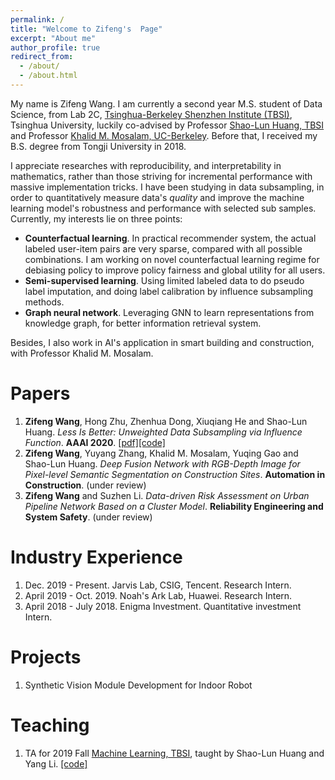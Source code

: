 ```yaml
---
permalink: /
title: "Welcome to Zifeng's  Page"
excerpt: "About me"
author_profile: true
redirect_from: 
  - /about/
  - /about.html
---
```


My name is Zifeng Wang. I am currently a second year M.S. student of Data Science, from Lab 2C, [Tsinghua-Berkeley Shenzhen Institute (TBSI)](https://www.tbsi.edu.cn/en/), Tsinghua University, luckily co-advised by Professor [Shao-Lun Huang, TBSI](https://www.tbsi.edu.cn/en/index.php?s=/cms/181.html) and Professor [Khalid M. Mosalam, UC-Berkeley](https://www.tbsi.edu.cn/en/index.php?s=/cms/182.html). Before that, I received my B.S. degree from Tongji University in 2018.

I appreciate researches with reproducibility, and interpretability in mathematics, rather than those striving for incremental performance with massive implementation tricks.  I have been studying in data subsampling, in order to quantitatively measure data's *quality* and improve the machine learning model's robustness and performance with selected sub samples. Currently, my interests lie on three points:

- **Counterfactual learning**. In practical recommender system, the actual labeled user-item pairs are very sparse, compared with all possible combinations. I am working on novel counterfactual learning regime for debiasing policy to improve policy fairness and global utility for all users.
- **Semi-supervised learning**. Using limited labeled data to do pseudo label imputation, and doing label calibration by influence subsampling methods.
- **Graph neural network**.  Leveraging GNN to learn representations from knowledge graph, for better information retrieval system.

Besides, I also work in AI's application in smart building and construction, with Professor Khalid M. Mosalam.

Papers
======
1. **Zifeng Wang**, Hong Zhu, Zhenhua Dong, Xiuqiang He and Shao-Lun Huang. *Less Is Better: Unweighted Data Subsampling via Influence Function*. **AAAI 2020**. [[pdf]](https://arxiv.org/abs/1912.01321)[[code]](https://github.com/RyanWangZf/Influence_Subsampling)
2. **Zifeng Wang**, Yuyang Zhang, Khalid M. Mosalam, Yuqing Gao and Shao-Lun Huang. *Deep Fusion Network with RGB-Depth Image for Pixel-level Semantic Segmentation on Construction Sites*. **Automation in Construction**. (under review)
3. **Zifeng Wang** and Suzhen Li. *Data-driven Risk Assessment on Urban Pipeline Network Based on a Cluster Model*. **Reliability Engineering and System Safety**. (under review)

Industry Experience
======
1. Dec. 2019 - Present. Jarvis Lab, CSIG, Tencent. Research Intern.
2. April 2019 - Oct. 2019. Noah's Ark Lab, Huawei. Research Intern.
3. April 2018 - July 2018. Enigma Investment.  Quantitative investment Intern.

Projects
=====
1. Synthetic Vision Module Development for Indoor Robot

Teaching
======
1. TA for 2019 Fall [Machine Learning, TBSI](https://www.tbsi.edu.cn/en/index.php?s=/cms/377.html), taught by Shao-Lun Huang and Yang Li. [[code]](https://github.com/RyanWangZf/Learning_From_Data_2019_Fall)

